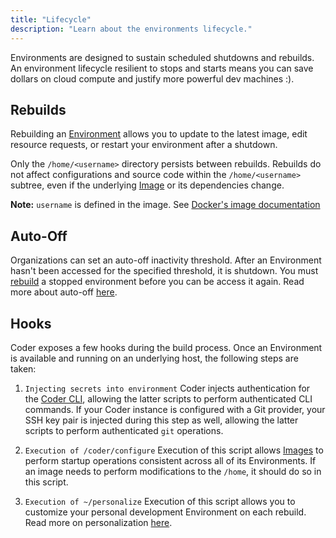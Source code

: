 ```yaml
---
title: "Lifecycle"
description: "Learn about the environments lifecycle."
---
```


Environments are designed to sustain scheduled shutdowns and rebuilds. An
environment lifecycle resilient to stops and starts means you can save dollars
on cloud compute and justify more powerful dev machines :).

## Rebuilds

Rebuilding an [Environment](index.md) allows you to update to the latest image,
edit resource requests, or restart your environment after a shutdown.

Only the `/home/<username>` directory persists between rebuilds. Rebuilds do not
affect configurations and source code within the `/home/<username>` subtree,
even if the underlying [Image](../images/index.md) or its dependencies change.

**Note:** `username` is defined in the image. See
[Docker's image documentation](https://docs.docker.com/engine/reference/builder/#user)

## Auto-Off

Organizations can set an auto-off inactivity threshold. After an Environment
hasn't been accessed for the specified threshold, it is shutdown. You must
[rebuild](#Rebuilds) a stopped environment before you can be access it again.
Read more about auto-off [here](../admin/environment-management/shutdown.md).

## Hooks

Coder exposes a few hooks during the build process. Once an Environment is
available and running on an underlying host, the following steps are taken:

1. `Injecting secrets into environment` Coder injects authentication for the
   [Coder CLI](https://github.com/cdr/coder-cli), allowing the latter scripts to
   perform authenticated CLI commands. If your Coder instance is configured with
   a Git provider, your SSH key pair is injected during this step as well,
   allowing the latter scripts to perform authenticated `git` operations.

1. `Execution of /coder/configure` Execution of this script allows
   [Images](../images/index.md) to perform startup operations consistent across
   all of its Environments. If an image needs to perform modifications to the
   `/home`, it should do so in this script.

1. `Execution of ~/personalize` Execution of this script allows you to customize
   your personal development Environment on each rebuild. Read more on
   personalization [here](./personalization.md).
